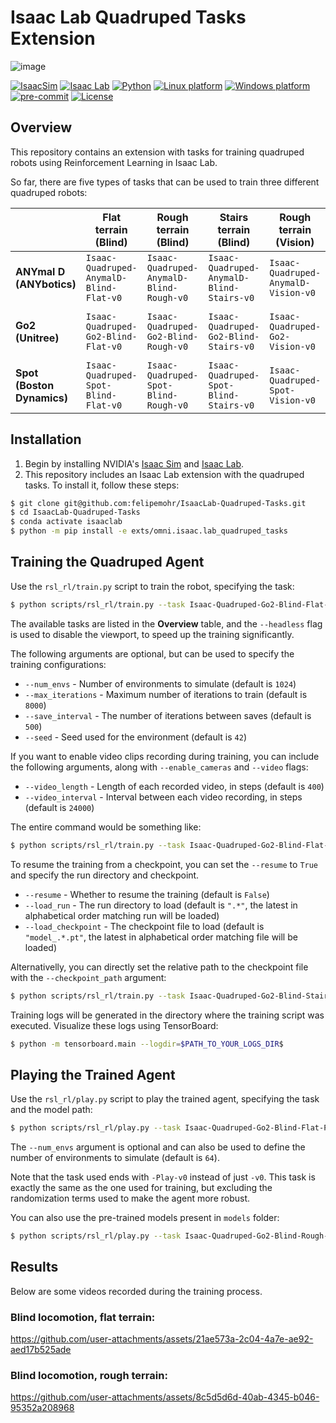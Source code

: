 # Isaac Lab Quadruped Tasks Extension

![image](https://github.com/user-attachments/assets/e2a0a26e-0f06-4eb7-8478-d726585dac94)

[![IsaacSim](https://img.shields.io/badge/IsaacSim-4.2.0-silver.svg)](https://docs.omniverse.nvidia.com/isaacsim/latest/overview.html)
[![Isaac Lab](https://img.shields.io/badge/IsaacLab-1.4.0-silver)](https://isaac-sim.github.io/IsaacLab)
[![Python](https://img.shields.io/badge/python-3.10-blue.svg)](https://docs.python.org/3/whatsnew/3.10.html)
[![Linux platform](https://img.shields.io/badge/platform-linux--64-orange.svg)](https://releases.ubuntu.com/20.04/)
[![Windows platform](https://img.shields.io/badge/platform-windows--64-orange.svg)](https://www.microsoft.com/en-us/)
[![pre-commit](https://img.shields.io/badge/pre--commit-enabled-brightgreen?logo=pre-commit&logoColor=white)](https://pre-commit.com/)
[![License](https://img.shields.io/badge/license-MIT-yellow.svg)](https://opensource.org/license/mit)

## Overview

This repository contains an extension with tasks for training quadruped robots using Reinforcement Learning in Isaac Lab.

So far, there are five types of tasks that can be used to train three different quadruped robots:

|                            | Flat terrain (Blind)                    | Rough terrain (Blind)                    | Stairs terrain (Blind)                    | Rough terrain (Vision)                   | Stairs terrain (Vision)                    |
| -------------------------- | --------------------------------------- | ---------------------------------------- | ----------------------------------------- | ---------------------------------------- | ------------------------------------------ |
| **ANYmal D (ANYbotics)**   | `Isaac-Quadruped-AnymalD-Blind-Flat-v0` | `Isaac-Quadruped-AnymalD-Blind-Rough-v0` | `Isaac-Quadruped-AnymalD-Blind-Stairs-v0` | `Isaac-Quadruped-AnymalD-Vision-v0`      | `Isaac-Quadruped-AnymalD-Vision-Stairs-v0` |
| **Go2 (Unitree)**          | `Isaac-Quadruped-Go2-Blind-Flat-v0`     | `Isaac-Quadruped-Go2-Blind-Rough-v0`     | `Isaac-Quadruped-Go2-Blind-Stairs-v0`     | `Isaac-Quadruped-Go2-Vision-v0`          | `Isaac-Quadruped-Go2-Vision-Stairs-v0`     |
| **Spot (Boston Dynamics)** | `Isaac-Quadruped-Spot-Blind-Flat-v0`    | `Isaac-Quadruped-Spot-Blind-Rough-v0`    | `Isaac-Quadruped-Spot-Blind-Stairs-v0`    | `Isaac-Quadruped-Spot-Vision-v0`         | `Isaac-Quadruped-Spot-Vision-Stairs-v0`    |

## Installation
1. Begin by installing NVIDIA's [Isaac Sim](https://docs.omniverse.nvidia.com/isaacsim/latest/installation/install_workstation.html) and [Isaac Lab](https://isaac-sim.github.io/IsaacLab/source/setup/installation/binaries_installation.html).
2. This repository includes an Isaac Lab extension with the quadruped tasks. To install it, follow these steps:

```bash
$ git clone git@github.com:felipemohr/IsaacLab-Quadruped-Tasks.git
$ cd IsaacLab-Quadruped-Tasks
$ conda activate isaaclab
$ python -m pip install -e exts/omni.isaac.lab_quadruped_tasks
```

## Training the Quadruped Agent

Use the `rsl_rl/train.py` script to train the robot, specifying the task:

```bash
$ python scripts/rsl_rl/train.py --task Isaac-Quadruped-Go2-Blind-Flat-v0 --headless
```

The available tasks are listed in the **Overview** table, and the `--headless` flag is used to disable the viewport, to speed up the training significantly.

The following arguments are optional, but can be used to specify the training configurations:

- `--num_envs` - Number of environments to simulate (default is `1024`)
- `--max_iterations` - Maximum number of iterations to train (default is `8000`)
- `--save_interval` - The number of iterations between saves (default is `500`)
- `--seed` - Seed used for the environment (default is `42`)

If you want to enable video clips recording during training, you can include the following arguments, along with `--enable_cameras` and `--video` flags:

- `--video_length` - Length of each recorded video, in steps (default is `400`)
- `--video_interval` - Interval between each video recording, in steps (default is `24000`)

The entire command would be something like:

```bash
$ python scripts/rsl_rl/train.py --task Isaac-Quadruped-Go2-Blind-Flat-v0 --num_envs 1024 --max_iterations 8000 --save_interval 500 --seed 42 --headless --enable_cameras --video --video_length 400 --video_interval 24000
```

To resume the training from a checkpoint, you can set the `--resume` to `True` and specify the run directory and checkpoint.  

- `--resume` - Whether to resume the training (default is `False`)
- `--load_run` - The run directory to load (default is `".*"`, the latest in alphabetical order matching run will be loaded)
- `--load_checkpoint` - The checkpoint file to load (default is `"model_.*.pt"`, the latest in alphabetical order matching file will be loaded)

Alternativelly, you can directly set the relative path to the checkpoint file with the `--checkpoint_path` argument:

```bash
$ python scripts/rsl_rl/train.py --task Isaac-Quadruped-Go2-Blind-Stairs-v0 --num_envs 1024 --max_iterations 4000 --resume True --checkpoint_path models/go2_blind_rough/model_8k.pt
```

Training logs will be generated in the directory where the training script was executed. Visualize these logs using TensorBoard:

```bash
$ python -m tensorboard.main --logdir=$PATH_TO_YOUR_LOGS_DIR$
```

## Playing the Trained Agent

Use the `rsl_rl/play.py` script to play the trained agent, specifying the task and the model path:

```bash
$ python scripts/rsl_rl/play.py --task Isaac-Quadruped-Go2-Blind-Flat-Play-v0 --num_envs 64 --checkpoint_path logs/rsl_rl/go2_blind_flat/XXXX-XX-XX_XX-XX-XX/model_XXXX.pt
```

The `--num_envs` argument is optional and can also be used to define the number of environments to simulate (default is `64`).

Note that the task used ends with `-Play-v0` instead of just `-v0`. This task is exactly the same as the one used for training, but excluding the randomization terms used to make the agent more robust.

You can also use the pre-trained models present in `models` folder:

```bash
$ python scripts/rsl_rl/play.py --task Isaac-Quadruped-Go2-Blind-Rough-Play-v0 --checkpoint_path models/go2_blind_rough/model_8k.pt
```

## Results

Below are some videos recorded during the training process.

### Blind locomotion, flat terrain:

https://github.com/user-attachments/assets/21ae573a-2c04-4a7e-ae92-aed17b525ade

### Blind locomotion, rough terrain:

https://github.com/user-attachments/assets/8c5d5d6d-40ab-4345-b046-95352a208968

